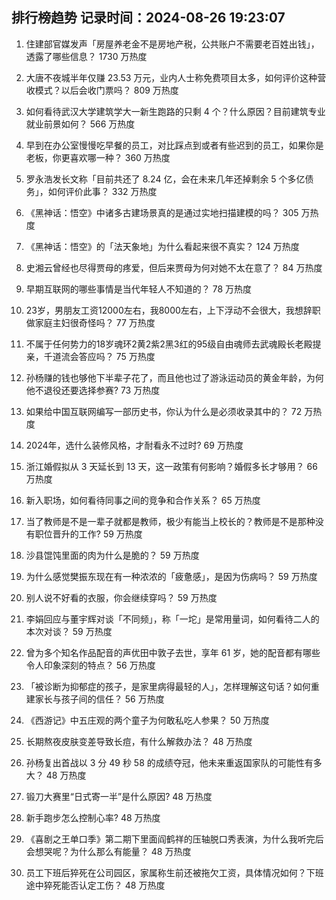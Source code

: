 
## 排行榜趋势 记录时间：2024-08-26 19:23:07
  
  1. 住建部官媒发声「房屋养老金不是房地产税，公共账户不需要老百姓出钱」，透露了哪些信息？ 1730 万热度
    
  2. 大唐不夜城半年仅赚 23.53 万元，业内人士称免费项目太多，如何评价这种营收模式？以后会收门票吗？ 809 万热度
    
  3. 如何看待武汉大学建筑学大一新生跑路的只剩 4 个？什么原因？目前建筑专业就业前景如何？ 566 万热度
    
  4. 早到在办公室慢慢吃早餐的员工，对比踩点到或者有些迟到的员工，如果你是老板，你更喜欢哪一种？ 360 万热度
    
  5. 罗永浩发长文称「目前共还了 8.24 亿，会在未来几年还掉剩余 5 个多亿债务」，如何评价此事？ 332 万热度
    
  6. 《黑神话：悟空》中诸多古建场景真的是通过实地扫描建模的吗？ 305 万热度
    
  7. 《黑神话：悟空》的「法天象地」为什么看起来很不真实？ 124 万热度
    
  8. 史湘云曾经也尽得贾母的疼爱，但后来贾母为何对她不太在意了？ 84 万热度
    
  9. 早期互联网的哪些事情是当代年轻人不知道的？ 78 万热度
    
  10. 23岁，男朋友工资12000左右，我8000左右，上下浮动不会很大，我想辞职做家庭主妇很奇怪吗？ 77 万热度
    
  11. 不属于任何势力的18岁魂环2黄2紫2黑3红的95级自由魂师去武魂殿长老殿提亲，千道流会答应吗？ 75 万热度
    
  12. 孙杨赚的钱也够他下半辈子花了，而且他也过了游泳运动员的黄金年龄，为何他不退役还要选择参赛? 73 万热度
    
  13. 如果给中国互联网编写一部历史书，你认为什么是必须收录其中的？ 72 万热度
    
  14. 2024年，选什么装修风格，才耐看永不过时? 69 万热度
    
  15. 浙江婚假拟从 3 天延长到 13 天，这一政策有何影响？婚假多长才够用？ 66 万热度
    
  16. 新入职场，如何看待同事之间的竞争和合作关系？ 65 万热度
    
  17. 当了教师是不是一辈子就都是教师，极少有能当上校长的？教师是不是那种没有职位晋升的工作? 59 万热度
    
  18. 沙县馄饨里面的肉为什么是脆的？ 59 万热度
    
  19. 为什么感觉樊振东现在有一种浓浓的「疲惫感」，是因为伤病吗？ 59 万热度
    
  20. 别人说不好看的衣服，你会继续穿吗？ 59 万热度
    
  21. 李娟回应与董宇辉对谈「不同频」，称「一坨」是常用量词，如何看待二人的本次对谈？ 59 万热度
    
  22. 曾为多个知名作品配音的声优田中敦子去世，享年 61 岁，她的配音都有哪些令人印象深刻的特点？ 56 万热度
    
  23. 「被诊断为抑郁症的孩子，是家里病得最轻的人」，怎样理解这句话？如何重建家长与孩子间的信任？ 56 万热度
    
  24. 《西游记》中五庄观的两个童子为何敢私吃人参果？ 50 万热度
    
  25. 长期熬夜皮肤变差导致长痘，有什么解救办法？ 48 万热度
    
  26. 孙杨复出首战以 3 分 49 秒 58 的成绩夺冠，他未来重返国家队的可能性有多大？ 48 万热度
    
  27. 锻刀大赛里“日式寄一半”是什么原因? 48 万热度
    
  28. 新手跑步怎么控制心率? 48 万热度
    
  29. 《喜剧之王单口季》第二期下里面阎鹤祥的压轴脱口秀表演，为什么我听完后会想哭呢？为什么那么有能量？ 48 万热度
    
  30. 员工下班后猝死在公司园区，家属称生前还被拖欠工资，具体情况如何？下班途中猝死能否认定工伤？ 48 万热度
    